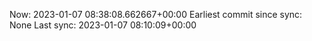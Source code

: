 Now: 2023-01-07 08:38:08.662667+00:00 Earliest commit since sync: None Last sync: 2023-01-07 08:10:09+00:00
